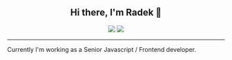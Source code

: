 <h2 align="center">Hi there, I'm Radek 👋</h2>
<div align="center">
  <a href="https://www.linkedin.com/in/koziolradoslaw" target="_blank"><img src="https://img.shields.io/badge/LinkedIn-0077B5?style=for-the-badge&logo=linkedin&logoColor=white"  /></a>
  <a href="https://www.radoslawkoziol.com" target="_blank"><img src="https://img.shields.io/badge/-PORTFOLIO-green?style=for-the-badge" /></a>
</div>
<hr />
<div>
  Currently I'm working as a Senior Javascript / Frontend developer. 
</div>
